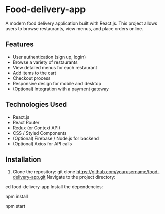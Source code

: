 # Food-delivery-app

A modern food delivery application built with React.js. This project allows users to browse restaurants, view menus, and place orders online.

## Features

- User authentication (sign up, login)
- Browse a variety of restaurants
- View detailed menus for each restaurant
- Add items to the cart
- Checkout process
- Responsive design for mobile and desktop
- (Optional) Integration with a payment gateway

## Technologies Used

- React.js
- React Router
- Redux (or Context API)
- CSS / Styled Components
- (Optional) Firebase / Node.js for backend
- (Optional) Axios for API calls

## Installation

1. Clone the repository:
   git clone https://github.com/yourusername/food-delivery-app.git
Navigate to the project directory:


cd food-delivery-app
Install the dependencies:

npm install

npm start
